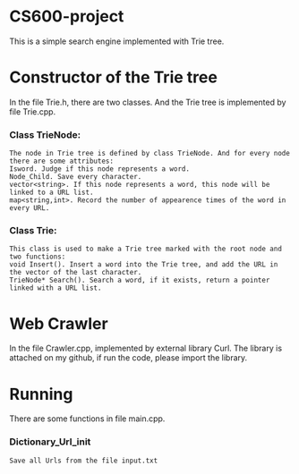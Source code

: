# CS600-project
  This is a simple search engine implemented with Trie tree.
# Constructor of the Trie tree
  In the file Trie.h, there are two classes. And the Trie tree is implemented by file Trie.cpp.
### Class TrieNode:
    The node in Trie tree is defined by class TrieNode. And for every node there are some attributes: 
    Isword. Judge if this node represents a word. 
    Node_Child. Save every character. 
    vector<string>. If this node represents a word, this node will be linked to a URL list. 
    map<string,int>. Record the number of appearence times of the word in every URL. 
### Class Trie:
    This class is used to make a Trie tree marked with the root node and two functions:
    void Insert(). Insert a word into the Trie tree, and add the URL in the vector of the last character.
    TrieNode* Search(). Search a word, if it exists, return a pointer linked with a URL list.
# Web Crawler
  In the file Crawler.cpp, implemented by external library Curl. The library is attached on my github, if run the code, please   import the library.
# Running
  There are some functions in file main.cpp.
### Dictionary_Url_init
    Save all Urls from the file input.txt 
